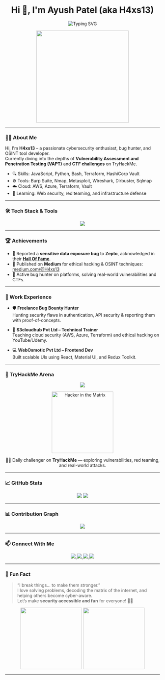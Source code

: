 <h1 align="center">Hi 👋, I'm Ayush Patel (aka H4xs13)</h1>
<!-- <h3 align="center">🔐 Cybersecurity Enthusiast | 🕵️ OSINT Tool Developer | 🎯 Bug Bounty Hunter</h3> -->
<p align="center">
  <img src="https://readme-typing-svg.demolab.com?font=Fira+Code&pause=1000&color=38BDF8&center=true&vCenter=true&width=435&lines=Cybersecurity+Enthusiast+%F0%9F%94%90;Bug+Bounty+Hunter+%F0%9F%8E%AF;OSINT+Tool+Developer+%F0%9F%94%8D;Cloud+Security+%7C+CTF+Player+%F0%9F%92%BB;Let's+Hack+the+Planet+%F0%9F%9A%80" alt="Typing SVG" />
</p>

<p align="center">
  <img src="https://media.giphy.com/media/v1.Y2lkPTc5MGI3NjExOWU1Zzh6MWlmYXZqZm53YmtobGp0eDQweDM1azk1aXFqMjF1cmJkaCZlcD12MV9naWZzX3NlYXJjaCZjdD1n/ic5bKYIQQQIKc/giphy.gif" width="300"/>
</p>

---

### 🧑‍💻 About Me

Hi, I'm **H4xs13** – a passionate cybersecurity enthusiast, bug hunter, and OSINT tool developer.  
Currently diving into the depths of **Vulnerability Assessment and Penetration Testing (VAPT)** and **CTF challenges** on TryHackMe.

- 🔍 Skills: JavaScript, Python, Bash, Terraform, HashiCorp Vault
- ⚙️ Tools: Burp Suite, Nmap, Metasploit, Wireshark, Dirbuster, Sqlmap
- ☁️ Cloud: AWS, Azure, Terraform, Vault
- 🧠 Learning: Web security, red teaming, and infrastructure defense

---

### 🛠️ Tech Stack & Tools

<p align="center">
  <img src="https://skillicons.dev/icons?i=html,css,js,react,nodejs,aws,azure,terraform,github,git,linux,bash,python" />
</p>

---

### 🏆 Achievements

- 🏅 Reported a **sensitive data exposure bug** to **Zepto**, acknowledged in their [**Hall Of Fame**](https://www.zeptonow.com/security-hall-of-fame?srsltid=AfmBOooqWMVl_iMWr-DDVGUGK4RdzgNKBZmV5TByA5ChierDJ7PwNFLs).
- 📖 Published on **Medium** for ethical hacking & OSINT techniques: [medium.com/@H4xs13](https://medium.com/@H4xs13)
- 🧠 Active bug hunter on platforms, solving real-world vulnerabilities and CTFs.

---

### 💼 Work Experience

- 🛡️ **Freelance Bug Bounty Hunter**  
  Hunting security flaws in authentication, API security & reporting them with proof-of-concepts.
  
- 📡 **S3cloudhub Pvt Ltd – Technical Trainer**  
  Teaching cloud security (AWS, Azure, Terraform) and ethical hacking on YouTube/Udemy.

- 💻 **WebOsmotic Pvt Ltd – Frontend Dev**  
  Built scalable UIs using React, Material UI, and Redux Toolkit.

---

### 🧠 TryHackMe Arena

<p align="center">
  <a href="https://tryhackme.com/p/H4xs13" target="_blank">
    <img src="https://img.shields.io/badge/TryHackMe-CTF%20Progress-darkred?style=for-the-badge&logo=tryhackme&logoColor=white" />
  </a>
</p>

<p align="center">
  <img src="https://media0.giphy.com/media/v1.Y2lkPTc5MGI3NjExNGpra2Fqa2xkZDRveGR2a25wc2k0cXlqZDBsdDcxNmRtemlzamdyZyZlcD12MV9pbnRlcm5hbF9naWZfYnlfaWQmY3Q9Zw/13GIgrGdslD9oQ/giphy.gif" width="200" alt="Hacker in the Matrix"/>
</p>

<p align="center">
  👨‍💻 Daily challenger on <strong>TryHackMe</strong> — exploring vulnerabilities, red teaming, and real-world attacks.
</p>

---


### 📈 GitHub Stats

<p align="center">
  <img src="https://github-readme-stats.vercel.app/api?username=akpatel1302&show_icons=true&theme=tokyonight" />
  <img src="https://github-readme-streak-stats.herokuapp.com/?user=akpatel1302&theme=tokyonight" />
</p>

---

### 📊 Contribution Graph

<p align="center">
  <img src="https://github-readme-activity-graph.vercel.app/graph?username=akpatel1302&theme=tokyo-night" />
</p>

---

### 📫 Connect With Me

<p align="center">
  <a href="https://linkedin.com/in/ayush-k-patel" target="_blank">
    <img src="https://img.shields.io/badge/LinkedIn-0A66C2?style=for-the-badge&logo=linkedin&logoColor=white" />
  </a>
  <a href="https://twitter.com/H4xs13" target="_blank">
    <img src="https://img.shields.io/badge/Twitter-1DA1F2?style=for-the-badge&logo=twitter&logoColor=white" />
  </a>
  <a href="https://medium.com/@H4xs13" target="_blank">
    <img src="https://img.shields.io/badge/Medium-12100E?style=for-the-badge&logo=medium&logoColor=white" />
  </a>
  <a href="mailto:ayushk0208@gmail.com">
    <img src="https://img.shields.io/badge/Gmail-D14836?style=for-the-badge&logo=gmail&logoColor=white" />
  </a>
</p>

---



### 🎉 Fun Fact

> “I break things… to make them stronger.”  
> I love solving problems, decoding the matrix of the internet, and helping others become cyber-aware.  
> Let’s make **security accessible and fun** for everyone! 🧠💥

<p align="center">
  <img src="https://media.giphy.com/media/26ufdipQqU2lhNA4g/giphy.gif" width="200" />
  <img src="https://media.giphy.com/media/v1.Y2lkPTc5MGI3NjExaGNmMnBsNzI3YnRvaXVoMDBpYWhteXlpcGlpajFmMTB5bzNuM2E5bSZlcD12MV9naWZzX3NlYXJjaCZjdD1n/42D3CxaINsAFemFuId/giphy.gif" width="200" />
</p>


---
